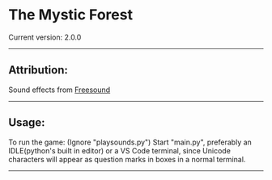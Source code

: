 # The Mystic Forest

Current version: 2.0.0
___
## Attribution:
Sound effects from [Freesound](https://freesound.org/)
___
## Usage:
To run the game:
(Ignore "playsounds.py")
Start "main.py", preferably an IDLE(python's built in editor) or a VS Code terminal, since Unicode characters will appear as question marks in boxes in a normal terminal.
___

